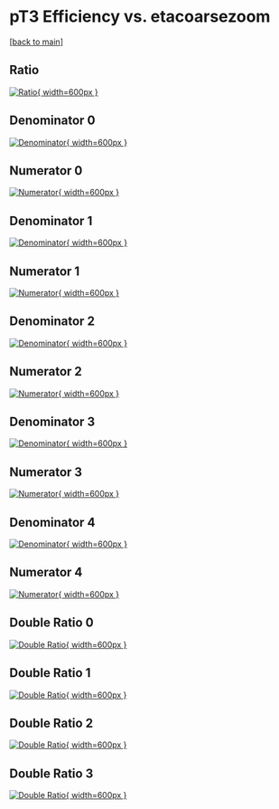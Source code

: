 # pT3 Efficiency vs. etacoarsezoom

[[back to main](./)]



## Ratio

[![Ratio](../mtv/var/pT3_base_13_-1_eff_etacoarsezoom.png){ width=600px }](../mtv/var/pT3_base_13_-1_eff_etacoarsezoom.pdf)

## Denominator 0

[![Denominator](../mtv/den/pT3_base_13_-1_eff_etacoarsezoom_den0.png){ width=600px }](../mtv/den/pT3_base_13_-1_eff_etacoarsezoom_den0.pdf)

## Numerator 0

[![Numerator](../mtv/num/pT3_base_13_-1_eff_etacoarsezoom_num0.png){ width=600px }](../mtv/num/pT3_base_13_-1_eff_etacoarsezoom_num0.pdf)

## Denominator 1

[![Denominator](../mtv/den/pT3_base_13_-1_eff_etacoarsezoom_den1.png){ width=600px }](../mtv/den/pT3_base_13_-1_eff_etacoarsezoom_den1.pdf)

## Numerator 1

[![Numerator](../mtv/num/pT3_base_13_-1_eff_etacoarsezoom_num1.png){ width=600px }](../mtv/num/pT3_base_13_-1_eff_etacoarsezoom_num1.pdf)

## Denominator 2

[![Denominator](../mtv/den/pT3_base_13_-1_eff_etacoarsezoom_den2.png){ width=600px }](../mtv/den/pT3_base_13_-1_eff_etacoarsezoom_den2.pdf)

## Numerator 2

[![Numerator](../mtv/num/pT3_base_13_-1_eff_etacoarsezoom_num2.png){ width=600px }](../mtv/num/pT3_base_13_-1_eff_etacoarsezoom_num2.pdf)

## Denominator 3

[![Denominator](../mtv/den/pT3_base_13_-1_eff_etacoarsezoom_den3.png){ width=600px }](../mtv/den/pT3_base_13_-1_eff_etacoarsezoom_den3.pdf)

## Numerator 3

[![Numerator](../mtv/num/pT3_base_13_-1_eff_etacoarsezoom_num3.png){ width=600px }](../mtv/num/pT3_base_13_-1_eff_etacoarsezoom_num3.pdf)

## Denominator 4

[![Denominator](../mtv/den/pT3_base_13_-1_eff_etacoarsezoom_den4.png){ width=600px }](../mtv/den/pT3_base_13_-1_eff_etacoarsezoom_den4.pdf)

## Numerator 4

[![Numerator](../mtv/num/pT3_base_13_-1_eff_etacoarsezoom_num4.png){ width=600px }](../mtv/num/pT3_base_13_-1_eff_etacoarsezoom_num4.pdf)

## Double Ratio 0

[![Double Ratio](../mtv/ratio/pT3_base_13_-1_eff_etacoarsezoom_ratio0.png){ width=600px }](../mtv/ratio/pT3_base_13_-1_eff_etacoarsezoom_ratio0.pdf)

## Double Ratio 1

[![Double Ratio](../mtv/ratio/pT3_base_13_-1_eff_etacoarsezoom_ratio1.png){ width=600px }](../mtv/ratio/pT3_base_13_-1_eff_etacoarsezoom_ratio1.pdf)

## Double Ratio 2

[![Double Ratio](../mtv/ratio/pT3_base_13_-1_eff_etacoarsezoom_ratio2.png){ width=600px }](../mtv/ratio/pT3_base_13_-1_eff_etacoarsezoom_ratio2.pdf)

## Double Ratio 3

[![Double Ratio](../mtv/ratio/pT3_base_13_-1_eff_etacoarsezoom_ratio3.png){ width=600px }](../mtv/ratio/pT3_base_13_-1_eff_etacoarsezoom_ratio3.pdf)

